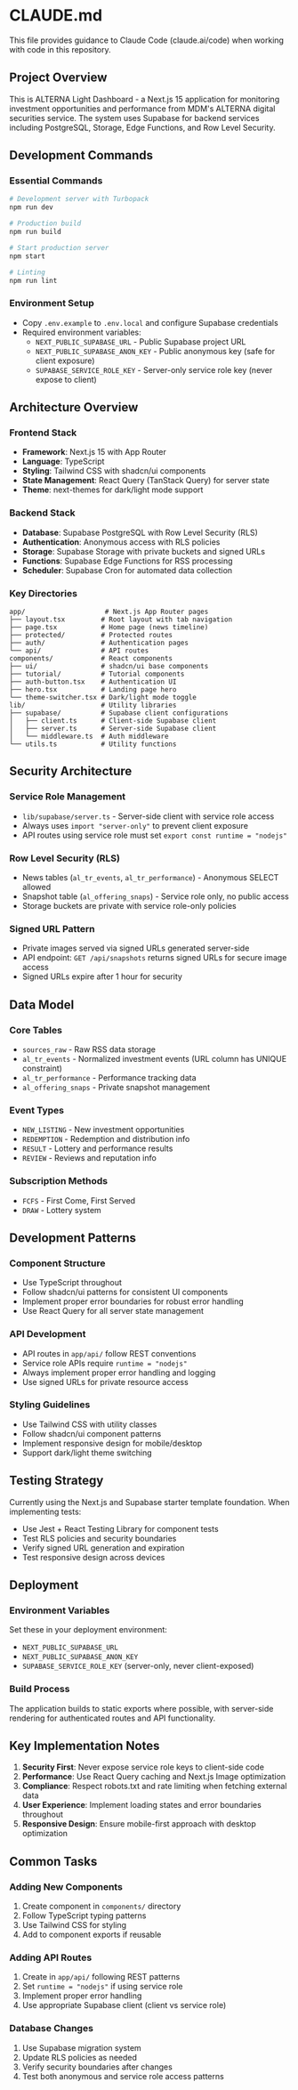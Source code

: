 # CLAUDE.md

This file provides guidance to Claude Code (claude.ai/code) when working with code in this repository.

## Project Overview

This is ALTERNA Light Dashboard - a Next.js 15 application for monitoring investment opportunities and performance from MDM's ALTERNA digital securities service. The system uses Supabase for backend services including PostgreSQL, Storage, Edge Functions, and Row Level Security.

## Development Commands

### Essential Commands
```bash
# Development server with Turbopack
npm run dev

# Production build
npm run build

# Start production server
npm start

# Linting
npm run lint
```

### Environment Setup
- Copy `.env.example` to `.env.local` and configure Supabase credentials
- Required environment variables:
  - `NEXT_PUBLIC_SUPABASE_URL` - Public Supabase project URL
  - `NEXT_PUBLIC_SUPABASE_ANON_KEY` - Public anonymous key (safe for client exposure)
  - `SUPABASE_SERVICE_ROLE_KEY` - Server-only service role key (never expose to client)

## Architecture Overview

### Frontend Stack
- **Framework**: Next.js 15 with App Router
- **Language**: TypeScript
- **Styling**: Tailwind CSS with shadcn/ui components
- **State Management**: React Query (TanStack Query) for server state
- **Theme**: next-themes for dark/light mode support

### Backend Stack
- **Database**: Supabase PostgreSQL with Row Level Security (RLS)
- **Authentication**: Anonymous access with RLS policies
- **Storage**: Supabase Storage with private buckets and signed URLs
- **Functions**: Supabase Edge Functions for RSS processing
- **Scheduler**: Supabase Cron for automated data collection

### Key Directories
```
app/                    # Next.js App Router pages
├── layout.tsx         # Root layout with tab navigation
├── page.tsx           # Home page (news timeline)
├── protected/         # Protected routes
├── auth/              # Authentication pages
└── api/               # API routes
components/            # React components
├── ui/                # shadcn/ui base components
├── tutorial/          # Tutorial components
├── auth-button.tsx    # Authentication UI
├── hero.tsx           # Landing page hero
└── theme-switcher.tsx # Dark/light mode toggle
lib/                   # Utility libraries
├── supabase/          # Supabase client configurations
│   ├── client.ts      # Client-side Supabase client
│   ├── server.ts      # Server-side Supabase client
│   └── middleware.ts  # Auth middleware
└── utils.ts           # Utility functions
```

## Security Architecture

### Service Role Management
- `lib/supabase/server.ts` - Server-side client with service role access
- Always uses `import "server-only"` to prevent client exposure
- API routes using service role must set `export const runtime = "nodejs"`

### Row Level Security (RLS)
- News tables (`al_tr_events`, `al_tr_performance`) - Anonymous SELECT allowed
- Snapshot table (`al_offering_snaps`) - Service role only, no public access
- Storage buckets are private with service role-only policies

### Signed URL Pattern
- Private images served via signed URLs generated server-side
- API endpoint: `GET /api/snapshots` returns signed URLs for secure image access
- Signed URLs expire after 1 hour for security

## Data Model

### Core Tables
- `sources_raw` - Raw RSS data storage
- `al_tr_events` - Normalized investment events (URL column has UNIQUE constraint)
- `al_tr_performance` - Performance tracking data
- `al_offering_snaps` - Private snapshot management

### Event Types
- `NEW_LISTING` - New investment opportunities
- `REDEMPTION` - Redemption and distribution info
- `RESULT` - Lottery and performance results
- `REVIEW` - Reviews and reputation info

### Subscription Methods
- `FCFS` - First Come, First Served
- `DRAW` - Lottery system

## Development Patterns

### Component Structure
- Use TypeScript throughout
- Follow shadcn/ui patterns for consistent UI components
- Implement proper error boundaries for robust error handling
- Use React Query for all server state management

### API Development
- API routes in `app/api/` follow REST conventions
- Service role APIs require `runtime = "nodejs"`
- Always implement proper error handling and logging
- Use signed URLs for private resource access

### Styling Guidelines
- Use Tailwind CSS with utility classes
- Follow shadcn/ui component patterns
- Implement responsive design for mobile/desktop
- Support dark/light theme switching

## Testing Strategy

Currently using the Next.js and Supabase starter template foundation. When implementing tests:
- Use Jest + React Testing Library for component tests
- Test RLS policies and security boundaries
- Verify signed URL generation and expiration
- Test responsive design across devices

## Deployment

### Environment Variables
Set these in your deployment environment:
- `NEXT_PUBLIC_SUPABASE_URL`
- `NEXT_PUBLIC_SUPABASE_ANON_KEY`
- `SUPABASE_SERVICE_ROLE_KEY` (server-only, never client-exposed)

### Build Process
The application builds to static exports where possible, with server-side rendering for authenticated routes and API functionality.

## Key Implementation Notes

1. **Security First**: Never expose service role keys to client-side code
2. **Performance**: Use React Query caching and Next.js Image optimization
3. **Compliance**: Respect robots.txt and rate limiting when fetching external data
4. **User Experience**: Implement loading states and error boundaries throughout
5. **Responsive Design**: Ensure mobile-first approach with desktop optimization

## Common Tasks

### Adding New Components
1. Create component in `components/` directory
2. Follow TypeScript typing patterns
3. Use Tailwind CSS for styling
4. Add to component exports if reusable

### Adding API Routes
1. Create in `app/api/` following REST patterns
2. Set `runtime = "nodejs"` if using service role
3. Implement proper error handling
4. Use appropriate Supabase client (client vs service role)

### Database Changes
1. Use Supabase migration system
2. Update RLS policies as needed
3. Verify security boundaries after changes
4. Test both anonymous and service role access patterns